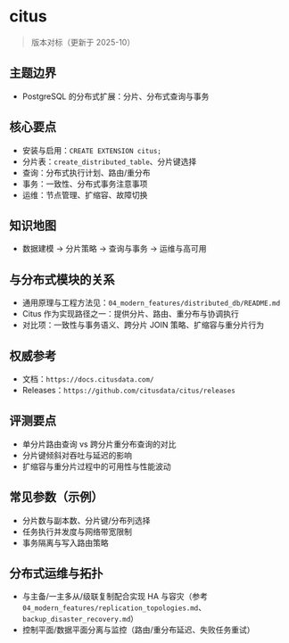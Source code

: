 ﻿# citus

> 版本对标（更新于 2025-10）

## 主题边界

- PostgreSQL 的分布式扩展：分片、分布式查询与事务

## 核心要点

- 安装与启用：`CREATE EXTENSION citus;`
- 分片表：`create_distributed_table`、分片键选择
- 查询：分布式执行计划、路由/重分布
- 事务：一致性、分布式事务注意事项
- 运维：节点管理、扩缩容、故障切换

## 知识地图

- 数据建模 → 分片策略 → 查询与事务 → 运维与高可用

## 与分布式模块的关系

- 通用原理与工程方法见：`04_modern_features/distributed_db/README.md`
- Citus 作为实现路径之一：提供分片、路由、重分布与协调执行
- 对比项：一致性与事务语义、跨分片 JOIN 策略、扩缩容与重分片行为

## 权威参考

- 文档：`https://docs.citusdata.com/`
- Releases：`https://github.com/citusdata/citus/releases`

## 评测要点

- 单分片路由查询 vs 跨分片重分布查询的对比
- 分片键倾斜对吞吐与延迟的影响
- 扩缩容与重分片过程中的可用性与性能波动

## 常见参数（示例）

- 分片数与副本数、分片键/分布列选择
- 任务执行并发度与网络带宽限制
- 事务隔离与写入路由策略

## 分布式运维与拓扑

- 与主备/一主多从/级联复制配合实现 HA 与容灾（参考 `04_modern_features/replication_topologies.md`、`backup_disaster_recovery.md`）
- 控制平面/数据平面分离与监控（路由/重分布延迟、失败任务重试）
